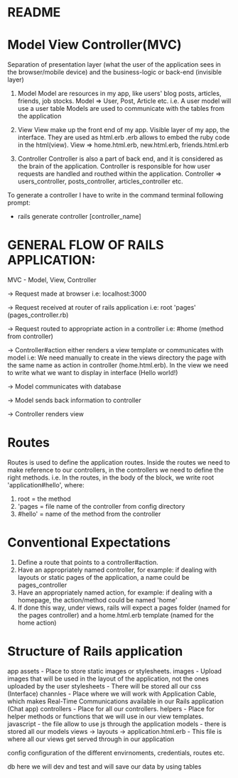 # README

# Model View Controller(MVC)
Separation of presentation layer (what the user of the application sees in the browser/mobile device)
and the business-logic or back-end (invisible layer)

1. Model
Model are resources in my app, like users' blog posts, articles, friends, job stocks.
Model => User, Post, Article etc.
i.e. A user model will use a user table
Models are used to communicate with the tables from the application

2. View
View make up the front end of my app. Visible layer of my app, the interface. They are used as html.erb
.erb allows to embed the ruby code in the html(view).
View => home.html.erb, new.html.erb, friends.html.erb

3. Controller
Controller is also a part of back end, and it is considered as the brain of the application.
Controller is responsible for how user requests are handled and routhed within the application.
Controller => users_controller, posts_controller, articles_controller etc.

To generate a controller I have to write in the command terminal following prompt:
* rails generate controller [controller_name] 

# GENERAL FLOW OF RAILS APPLICATION:

MVC - Model, View, Controller

-> Request made at browser i.e: localhost:3000

-> Request received at router of rails application i.e: root 'pages' (pages_controller.rb)

-> Request routed to appropriate action in a controller i.e: #home (method from controller)

-> Controller#action either renders a view template or communicates with model i.e: We need manually to create in the views directory the page with the same name as action in controller (home.html.erb). In the view we need to write what we want to display in interface (Hello world!)

-> Model communicates with database

-> Model sends back information to controller

-> Controller renders view

# Routes

Routes is used to define the application routes. Inside the routes we need to
make reference to our controllers, in the controllers we need to define the right methods.
i.e. In the routes, in the body of the block, we write root 'application#hello', where:
1. root = the method
2. 'pages = file name of the controller from config directory
3. #hello' = name of the method from the controller

# Conventional Expectations

1. Define a route that points to a controller#action.
2. Have an appropriately named controller, for example: if dealing with layouts or static  pages of the application, a name could be pages_controller
3. Have an appropriately named action, for example: if dealing with a homepage, the action/method could be named 'home'
4. If done this way, under views, rails will expect a pages folder (named for the pages controller) and a home.html.erb template (named for the home action)

# Structure of Rails application

app
  assets - Place to store static images or stylesheets.
    images - Upload images that will be used in the layout of the application, not the ones uploaded by the user
    stylesheets - There will be stored all our css (Interface)
  channles - Place where we will work with Application Cable, which makes Real-Time Communications available in our Rails application (Chat app)
  controllers - Place for all our controllers. 
  helpers - Place for helper methods or functions that we will use in our view templates.
  javascript - the file allow to use js through the application
  models - there is stored all our models
  views -> layouts -> application.html.erb - This file is where all our views get served through in our application

config
  configuration of the different envirnoments, credentials, routes etc.

db
  here we will dev and test and will save our data by using tables 